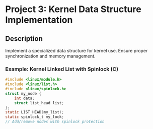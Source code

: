 # Project 3: Kernel Data Structure Implementation

## Description
Implement a specialized data structure for kernel use. Ensure proper synchronization and memory management.

### Example: Kernel Linked List with Spinlock (C)
```c
#include <linux/module.h>
#include <linux/list.h>
#include <linux/spinlock.h>
struct my_node {
    int data;
    struct list_head list;
};
static LIST_HEAD(my_list);
static spinlock_t my_lock;
// Add/remove nodes with spinlock protection
```
